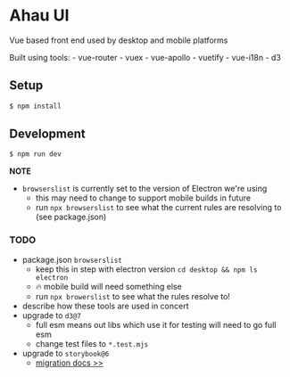 # Ahau UI

Vue based front end used by desktop and mobile platforms

Built using tools:
    - vue-router
    - vuex
    - vue-apollo
    - vuetify
    - vue-i18n
    - d3

## Setup

```bash
$ npm install
```

## Development

```bash
$ npm run dev
```

**NOTE**
- `browserslist` is currently set to the version of Electron we're using
    - this may need to change to support mobile builds in future
    - run `npx browserslist` to see what the current rules are resolving to (see package.json)

### TODO

- package.json `browserslist`
    - keep this in step with electron version `cd desktop && npm ls electron`
    - :fire: mobile build will need something else
    - run `npx browerslist` to see what the rules resolve to!
- describe how these tools are used in concert
- upgrade to `d3@7`
    - full esm means out libs which use it for testing will need to go full esm
    - change test files to `*.test.mjs`
- upgrade to `storybook@6`
    - [migration docs >>](https://github.com/storybookjs/storybook/blob/next/MIGRATION.md#from-version-53x-to-60x)
